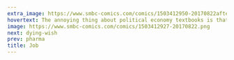 ```yaml
---
extra_image: https://www.smbc-comics.com/comics/1503412950-20170822after.png
hovertext: The annoying thing about political economy textbooks is that the letters only appear when the Black Candle is lit beneath a Blood Moon.
image: https://www.smbc-comics.com/comics/1503412927-20170822.png
next: dying-wish
prev: pharma
title: Job
---
```

